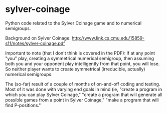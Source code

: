 # sylver-coinage
Python code related to the Sylver Coinage game and to numerical semigroups.

Background on Sylver Coinage: http://www.link.cs.cmu.edu/15859-s11/notes/sylver-coinage.pdf

Important to note (that I don't think is covered in the PDF): If at any point "you" play, creating a symmetrical numerical semigroup, then assuming both you and your opponent play intelligently from that point, you will lose. So neither player wants to create symmetrical (irreducible, actually) numerical semigroups.

The (so-far) result of a couple of months of on-and-off coding and testing. Most of it was done with varying end goals in mind (ie, "create a program in which you can play Sylver Coinage," "create a program that will generate all possible games from a point in Sylver Coinage," "make a program that will find P-positions."

